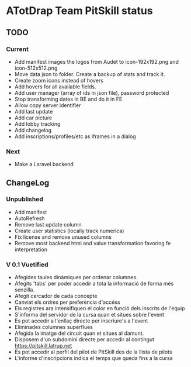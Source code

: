 # ATotDrap Team PitSkill status

## TODO

### Current

- Add manifest images the logos from Audet to icon-192x192.png and icon-512x512.png
- Move data json to folder. Create a backup of stats and track it.
- Create zoom icons instead of hovers
- Add hovers for all available fields.
- Add user manager (array of ids in json file), password protected
- Stop transforming dates in BE and do it in FE
- Allow copy server identifier
- Add last update
- Add car picture
- Add lobby tracking
- Add changelog
- Add inscriptions/profiles/etc as iframes in a dialog

### Next

- Make a Laravel backend


## ChangeLog

### Unpublished

- Add manifest
- AutoRefresh
- Remove last update column
- Create user statistics (locally track numerica)
- Fix license and remove unused columns
- Remove most backend html and value transformation favoring fe interpretation

### V 0.1 Vuetified

- Afegides taules dinàmiques per ordenar columnes.
- Afegits 'tabs' per poder accedir a tota la informació de forma més senzilla.
- Afegit cercador de cada concepte
- Canviat els ordres per preferència d'accéss
- Els registres ara intensifiquen el color en funció dels inscrits de l'equip
- S'informa del servidor de la cursa quan et situes sobre l'event
- Es pot accedir a l'enllaç directe per inscriure's a l'event
- Eliminades columnes superflues
- Afegida la imatge del circuit quan et situes al damunt.
- Disposem d'un subdomini directe per accedir al contingut https://pitskill.latrup.net
- Es pot accedir al perfil del pilot de PitSkill des de la llista de pilots
- L'informe d'inscripcions indica el temps que queda fins a la cursa